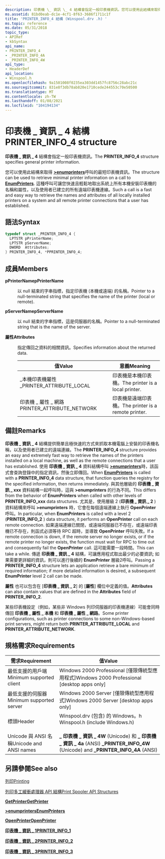 ```yaml
---
description: 印表機 \_ 資訊 \_ 4 結構會指定一般印表機資訊。您可以使用此結構來取得 >enumprinters 呼叫的最短印表機資訊。
ms.assetid: 81bd0eab-dc1e-4cf1-8f63-3686f1711c1f
title: 'PRINTER_INFO_4 結構 (Winspool.drv .h) '
ms.topic: reference
ms.date: 05/31/2018
topic_type:
- APIRef
- kbSyntax
api_name:
- PRINTER_INFO_4
- _PRINTER_INFO_4A
- _PRINTER_INFO_4W
api_type:
- HeaderDef
api_location:
- Winspool.h
ms.openlocfilehash: 9a1501008f0235ea303dd1457fc8756c28abc21c
ms.sourcegitcommit: 831e8f3db78ab820e1710cede244553c70e50500
ms.translationtype: MT
ms.contentlocale: zh-TW
ms.lasthandoff: 01/08/2021
ms.locfileid: "104194134"
---
```

# <a name="printer_info_4-structure"></a><span data-ttu-id="4f8e1-103">印表機 \_ 資訊 \_ 4 結構</span><span class="sxs-lookup"><span data-stu-id="4f8e1-103">PRINTER\_INFO\_4 structure</span></span>

<span data-ttu-id="4f8e1-104">**印表機 \_ 資訊 \_ 4** 結構會指定一般印表機資訊。</span><span class="sxs-lookup"><span data-stu-id="4f8e1-104">The **PRINTER\_INFO\_4** structure specifies general printer information.</span></span>

<span data-ttu-id="4f8e1-105">您可以使用此結構來取得 [**>enumprinters**](enumprinters.md)呼叫的最短印表機資訊。</span><span class="sxs-lookup"><span data-stu-id="4f8e1-105">The structure can be used to retrieve minimal printer information on a call to [**EnumPrinters**](enumprinters.md).</span></span> <span data-ttu-id="4f8e1-106">這種呼叫可讓您快速且輕鬆地取出系統上所有本機安裝印表機的名稱和屬性，以及使用者已建立的所有遠端印表機連線。</span><span class="sxs-lookup"><span data-stu-id="4f8e1-106">Such a call is a fast and easy way to retrieve the names and attributes of all locally installed printers on a system and all remote printer connections that a user has established.</span></span>

## <a name="syntax"></a><span data-ttu-id="4f8e1-107">語法</span><span class="sxs-lookup"><span data-stu-id="4f8e1-107">Syntax</span></span>


```C++
typedef struct _PRINTER_INFO_4 {
  LPTSTR pPrinterName;
  LPTSTR pServerName;
  DWORD  Attributes;
} PRINTER_INFO_4, *PPRINTER_INFO_4;
```



## <a name="members"></a><span data-ttu-id="4f8e1-108">成員</span><span class="sxs-lookup"><span data-stu-id="4f8e1-108">Members</span></span>

<dl> <dt>

<span data-ttu-id="4f8e1-109">**pPrinterName**</span><span class="sxs-lookup"><span data-stu-id="4f8e1-109">**pPrinterName**</span></span>
</dt> <dd>

<span data-ttu-id="4f8e1-110">以 null 結束的字串指標，指定印表機 (本機或遠端) 的名稱。</span><span class="sxs-lookup"><span data-stu-id="4f8e1-110">Pointer to a null-terminated string that specifies the name of the printer (local or remote).</span></span>

</dd> <dt>

<span data-ttu-id="4f8e1-111">**pServerName**</span><span class="sxs-lookup"><span data-stu-id="4f8e1-111">**pServerName**</span></span>
</dt> <dd>

<span data-ttu-id="4f8e1-112">以 null 結束的字串指標，這是伺服器的名稱。</span><span class="sxs-lookup"><span data-stu-id="4f8e1-112">Pointer to a null-terminated string that is the name of the server.</span></span>

</dd> <dt>

<span data-ttu-id="4f8e1-113">**屬性**</span><span class="sxs-lookup"><span data-stu-id="4f8e1-113">**Attributes**</span></span>
</dt> <dd>

<span data-ttu-id="4f8e1-114">指定傳回之資料的相關資訊。</span><span class="sxs-lookup"><span data-stu-id="4f8e1-114">Specifies information about the returned data.</span></span>



| <span data-ttu-id="4f8e1-115">值</span><span class="sxs-lookup"><span data-stu-id="4f8e1-115">Value</span></span>                       | <span data-ttu-id="4f8e1-116">意義</span><span class="sxs-lookup"><span data-stu-id="4f8e1-116">Meaning</span></span>                          |
|-----------------------------|----------------------------------|
| <span data-ttu-id="4f8e1-117">\_本機印表機屬性 \_</span><span class="sxs-lookup"><span data-stu-id="4f8e1-117">PRINTER\_ATTRIBUTE\_LOCAL</span></span>   | <span data-ttu-id="4f8e1-118">印表機是本機印表機。</span><span class="sxs-lookup"><span data-stu-id="4f8e1-118">The printer is a local printer.</span></span>  |
| <span data-ttu-id="4f8e1-119">印表機 \_ 屬性 \_ 網路</span><span class="sxs-lookup"><span data-stu-id="4f8e1-119">PRINTER\_ATTRIBUTE\_NETWORK</span></span> | <span data-ttu-id="4f8e1-120">印表機是遠端印表機。</span><span class="sxs-lookup"><span data-stu-id="4f8e1-120">The printer is a remote printer.</span></span> |



 

</dd> </dl>

## <a name="remarks"></a><span data-ttu-id="4f8e1-121">備註</span><span class="sxs-lookup"><span data-stu-id="4f8e1-121">Remarks</span></span>

<span data-ttu-id="4f8e1-122">**印表機 \_ 資訊 \_ 4** 結構提供簡單且極快速的方式來抓取本機電腦上安裝的印表機名稱，以及使用者已建立的遠端連線。</span><span class="sxs-lookup"><span data-stu-id="4f8e1-122">The **PRINTER\_INFO\_4** structure provides an easy and extremely fast way to retrieve the names of the printers installed on a local machine, as well as the remote connections that a user has established.</span></span> <span data-ttu-id="4f8e1-123">使用 **印表機 \_ 資訊 \_ 4** 資料結構呼叫 [**>enumprinters**](enumprinters.md)時，該函式會查詢登錄中的指定資訊，然後立即傳回。</span><span class="sxs-lookup"><span data-stu-id="4f8e1-123">When [**EnumPrinters**](enumprinters.md) is called with a **PRINTER\_INFO\_4** data structure, that function queries the registry for the specified information, then returns immediately.</span></span> <span data-ttu-id="4f8e1-124">與其他層級的 **印表機 \_ 資訊 \_ xxx** 資料結構一起呼叫時，這與 **>enumprinters** 的行為不同。</span><span class="sxs-lookup"><span data-stu-id="4f8e1-124">This differs from the behavior of **EnumPrinters** when called with other levels of **PRINTER\_INFO\_xxx** data structures.</span></span> <span data-ttu-id="4f8e1-125">尤其是，使用層級 2 (**印表機 \_ 資訊 \_ 2** ) 資料結構來呼叫 **>enumprinters** 時，它會在每個遠端連線上執行 **OpenPrinter** 呼叫。</span><span class="sxs-lookup"><span data-stu-id="4f8e1-125">In particular, when **EnumPrinters** is called with a level 2 (**PRINTER\_INFO\_2** ) data structure, it performs an **OpenPrinter** call on each remote connection.</span></span> <span data-ttu-id="4f8e1-126">如果遠端連線已關閉，或遠端伺服器已不存在，或遠端印表機已不存在，則函式必須等待 RPC 超時，並導致 **OpenPrinter** 呼叫失敗。</span><span class="sxs-lookup"><span data-stu-id="4f8e1-126">If a remote connection is down, if the remote server no longer exists, or if the remote printer no longer exists, the function must wait for RPC to time out and consequently fail the **OpenPrinter** call.</span></span> <span data-ttu-id="4f8e1-127">這可能需要一段時間。</span><span class="sxs-lookup"><span data-stu-id="4f8e1-127">This can take a while.</span></span> <span data-ttu-id="4f8e1-128">傳遞 **印表機 \_ 資訊 \_ 4** 結構，可讓應用程式取出最少的必要資訊; 如果需要更詳細的資訊，則可以進行後續的 **EnumPrinter** 層級2呼叫。</span><span class="sxs-lookup"><span data-stu-id="4f8e1-128">Passing a **PRINTER\_INFO\_4** structure lets an application retrieve a bare minimum of required information; if more detailed information is desired, a subsequent **EnumPrinter** level 2 call can be made.</span></span>

<span data-ttu-id="4f8e1-129">**屬性** 也可以包含在 [**印表機 \_ 資訊 \_ 2**] 的 [**屬性**] 欄位中定義的值。</span><span class="sxs-lookup"><span data-stu-id="4f8e1-129">**Attributes** can also contain values that are defined in the **Attributes** field of **PRINTER\_INFO\_2**.</span></span>

<span data-ttu-id="4f8e1-130">某些印表機設定（例如，某些非 Windows 列印伺服器的印表機連線）可能會同時傳回 **印表機 \_ 屬性 \_ 本機** 和 **印表機 \_ 屬性 \_ 網路**。</span><span class="sxs-lookup"><span data-stu-id="4f8e1-130">Some printer configurations, such as printer connections to some non-Windows-based print servers, might return both **PRINTER\_ATTRIBUTE\_LOCAL** and **PRINTER\_ATTRIBUTE\_NETWORK**.</span></span>

## <a name="requirements"></a><span data-ttu-id="4f8e1-131">規格需求</span><span class="sxs-lookup"><span data-stu-id="4f8e1-131">Requirements</span></span>



| <span data-ttu-id="4f8e1-132">需求</span><span class="sxs-lookup"><span data-stu-id="4f8e1-132">Requirement</span></span> | <span data-ttu-id="4f8e1-133">值</span><span class="sxs-lookup"><span data-stu-id="4f8e1-133">Value</span></span> |
|-------------------------------------|-----------------------------------------------------------------------------------------------------------|
| <span data-ttu-id="4f8e1-134">最低支援的用戶端</span><span class="sxs-lookup"><span data-stu-id="4f8e1-134">Minimum supported client</span></span><br/> | <span data-ttu-id="4f8e1-135">Windows 2000 Professional \[僅限傳統型應用程式\]</span><span class="sxs-lookup"><span data-stu-id="4f8e1-135">Windows 2000 Professional \[desktop apps only\]</span></span><br/>                                                |
| <span data-ttu-id="4f8e1-136">最低支援的伺服器</span><span class="sxs-lookup"><span data-stu-id="4f8e1-136">Minimum supported server</span></span><br/> | <span data-ttu-id="4f8e1-137">Windows 2000 Server \[僅限傳統型應用程式\]</span><span class="sxs-lookup"><span data-stu-id="4f8e1-137">Windows 2000 Server \[desktop apps only\]</span></span><br/>                                                      |
| <span data-ttu-id="4f8e1-138">標頭</span><span class="sxs-lookup"><span data-stu-id="4f8e1-138">Header</span></span><br/>                   | <dl> <span data-ttu-id="4f8e1-139"><dt>Winspool.drv (包含) 的 Windows。h </dt></span><span class="sxs-lookup"><span data-stu-id="4f8e1-139"><dt>Winspool.h (include Windows.h)</dt></span></span> </dl> |
| <span data-ttu-id="4f8e1-140">Unicode 與 ANSI 名稱</span><span class="sxs-lookup"><span data-stu-id="4f8e1-140">Unicode and ANSI names</span></span><br/>   | <span data-ttu-id="4f8e1-141">**\_ 印表機 \_ 資訊 \_ 4W** (Unicode) 和 **\_ 印表機 \_ 資訊 \_ 4a** (ANSI) </span><span class="sxs-lookup"><span data-stu-id="4f8e1-141">**\_PRINTER\_INFO\_4W** (Unicode) and **\_PRINTER\_INFO\_4A** (ANSI)</span></span><br/>                           |



## <a name="see-also"></a><span data-ttu-id="4f8e1-142">另請參閱</span><span class="sxs-lookup"><span data-stu-id="4f8e1-142">See also</span></span>

<dl> <dt>

[<span data-ttu-id="4f8e1-143">列印</span><span class="sxs-lookup"><span data-stu-id="4f8e1-143">Printing</span></span>](printdocs-printing.md)
</dt> <dt>

[<span data-ttu-id="4f8e1-144">列印多工緩衝處理器 API 結構</span><span class="sxs-lookup"><span data-stu-id="4f8e1-144">Print Spooler API Structures</span></span>](printing-and-print-spooler-structures.md)
</dt> <dt>

[<span data-ttu-id="4f8e1-145">**GetPrinter**</span><span class="sxs-lookup"><span data-stu-id="4f8e1-145">**GetPrinter**</span></span>](getprinter.md)
</dt> <dt>

[<span data-ttu-id="4f8e1-146">**>enumprinters**</span><span class="sxs-lookup"><span data-stu-id="4f8e1-146">**EnumPrinters**</span></span>](enumprinters.md)
</dt> <dt>

[<span data-ttu-id="4f8e1-147">**OpenPrinter**</span><span class="sxs-lookup"><span data-stu-id="4f8e1-147">**OpenPrinter**</span></span>](openprinter.md)
</dt> <dt>

[<span data-ttu-id="4f8e1-148">**印表機 \_ 資訊 \_ 1**</span><span class="sxs-lookup"><span data-stu-id="4f8e1-148">**PRINTER\_INFO\_1**</span></span>](printer-info-1.md)
</dt> <dt>

[<span data-ttu-id="4f8e1-149">**印表機 \_ 資訊 \_ 2**</span><span class="sxs-lookup"><span data-stu-id="4f8e1-149">**PRINTER\_INFO\_2**</span></span>](printer-info-2.md)
</dt> <dt>

[<span data-ttu-id="4f8e1-150">**印表機 \_ 資訊 \_ 3**</span><span class="sxs-lookup"><span data-stu-id="4f8e1-150">**PRINTER\_INFO\_3**</span></span>](printer-info-3.md)
</dt> </dl>

 

 





